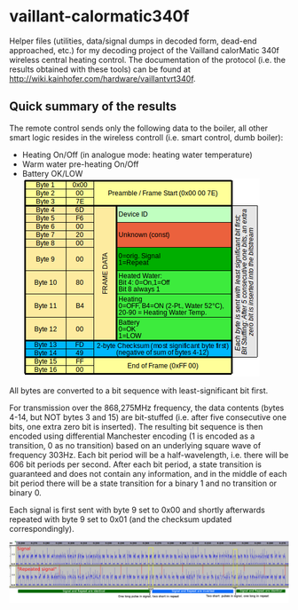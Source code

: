 # vaillant-calormatic340f

Helper files (utilities, data/signal dumps in decoded form, dead-end approached, etc.) for my decoding project of the Vailland calorMatic 340f wireless central heating control. The documentation of the protocol (i.e. the results obtained with these tools) can be found at http://wiki.kainhofer.com/hardware/vaillantvrt340f.

## Quick summary of the results
The remote control sends only the following data to the boiler, all other smart logic resides in the wireless controll (i.e. smart control, dumb boiler):
  * Heating On/Off (in analogue mode: heating water temperature)
  * Warm water pre-heating On/Off
  * Battery OK/LOW
![Packet structure of the Vaillant calorMatic 340f](https://github.com/kainhofer/vaillant-calormatic340f/blob/master/Images/Vaillant_CalorMatic340f_PacketStructure_Vertical.png)

All bytes are converted to a bit sequence with least-significant bit first.

For transmission over the 868,275MHz frequency, the data contents (bytes 4-14, but NOT bytes 3 and 15) are bit-stuffed (i.e. after five consecutive one bits, one extra zero bit is inserted). The resulting bit sequence is then encoded using differential Manchester encoding (1 is encoded as a transition, 0 as no transition) based on an underlying square wave of frequency 303Hz. Each bit period will be a half-wavelength, i.e. there will be 606 bit periods per second. After each bit period, a state transition is guaranteed and does not contain any information, and in the middle of each bit period there will be a state transition for a binary 1 and no transition or binary 0. 

Each signal is first sent with byte 9 set to 0x00 and shortly afterwards repeated with byte 9 set to 0x01 (and the checksum updated correspondingly).

![The signal and its repeat with comments](https://github.com/kainhofer/vaillant-calormatic340f/blob/master/Images/Vaillant-Thermostat-AM-868.287MHz-Wave2a-Zoom_Repeat_Annotated2.png)
